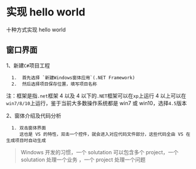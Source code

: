 # 实现 hello world

十种方式实现 hello world

## 窗口界面

1、新建`C#`项目工程

      1.  首先选择 `新建Windows窗体应用`(.NET Framework)
      2.  然后选择项目保存位置，填写项目名称

注：框架是指`.net`框架
4 以及 4 以下的`.NET`框架可以在`xp`上运行
4 以上可以在`win7/8/10`上运行，鉴于当前大多数操作系统都是 win7 或 win10，选择`4.5`版本

2、窗体介绍及代码分析

      1. 双击窗体界面
         这也是 VS 的特性，双击一个控件，就会进入对应代码文件部分，这些代码全由 VS 在生成项目时自动生成

> Windows 开发的习惯，一个 solutation 可以包含多个 project，一个 solutation 处理一个业务 ，一个 project 处理一个问题
